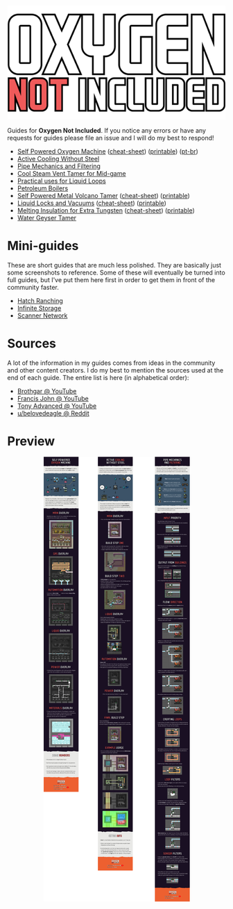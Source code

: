 <p align="center">
  <a href="https://www.klei.com/games/oxygen-not-included">
    <img src="./assets/oxygen-not-includedgamelogo.png">
  </a>
</p>

Guides for **Oxygen Not Included**. If you notice any errors or have any requests for guides please file an issue and I will do my best to respond!

- [Self Powered Oxygen Machine](./self-powered-oxygen-machine/self-powered-oxygen-machine.png) ([cheat-sheet](./self-powered-oxygen-machine/self-powered-oxygen-machine-cheat-sheet.png)) ([printable](./self-powered-oxygen-machine/self-powered-oxygen-machine-printable.png)) ([pt-br](./self-powered-oxygen-machine/self-powered-oxygen-machine-pt-br.png))
- [Active Cooling Without Steel](./active-cooling-without-steel/active-cooling-without-steel.png)
- [Pipe Mechanics and Filtering](./pipe-mechanics-and-filtering/pipe-mechanics-and-filtering.png)
- [Cool Steam Vent Tamer for Mid-game](./cool-steam-vent-tamer-for-mid-game/cool-steam-vent-tamer-for-mid-game.png)
- [Practical uses for Liquid Loops](./practical-uses-for-liquid-loops/practical-uses-for-liquid-loops.png)
- [Petroleum Boilers](./petroleum-boilers/petroleum-boilers.png)
- [Self Powered Metal Volcano Tamer](./self-powered-metal-volcano-tamer/self-powered-metal-volcano-tamer.png) ([cheat-sheet](./self-powered-metal-volcano-tamer/self-powered-metal-volcano-tamer-cheat-sheet.png)) ([printable](./self-powered-metal-volcano-tamer/self-powered-metal-volcano-tamer-printable.png))
- [Liquid Locks and Vacuums](./liquid-locks-and-vacuums/liquid-locks-and-vacuums.png) ([cheat-sheet](./liquid-locks-and-vacuums/liquid-locks-and-vacuums-cheat-sheet.png)) ([printable](./liquid-locks-and-vacuums/liquid-locks-and-vacuums-printable.png))
- [Melting Insulation for Extra Tungsten](./melting-insulation-for-extra-tungsten/melting-insulation-for-extra-tungsten.png) ([cheat-sheet](./melting-insulation-for-extra-tungsten/melting-insulation-for-extra-tungsten-cheat-sheet.png)) ([printable](./melting-insulation-for-extra-tungsten/melting-insulation-for-extra-tungsten-printable.png))
- [Water Geyser Tamer](./water-geyser-tamer/water-geyser-tamer.png)


# Mini-guides

These are short guides that are much less polished. They are basically just some screenshots to reference. Some of these will eventually be turned into full guides, but I've put them here first in order to get them in front of the community faster.

- [Hatch Ranching](./mini-guides/hatch-ranching.png)
- [Infinite Storage](./mini-guides/infinite-storage.png)
- [Scanner Network](./mini-guides/scanner-network.png)

# Sources

A lot of the information in my guides comes from ideas in the community and other content creators. I do my best to mention the sources used at the end of each guide. The entire list is here (in alphabetical order):

- [Brothgar @ YouTube](https://www.youtube.com/channel/UC1BZnq-fX0Ea4ka4d8cnc0w)
- [Francis John @ YouTube](https://www.youtube.com/channel/UCk6C1z_ErW4XssWUdDSfV7Q)
- [Tony Advanced @ YouTube](https://www.youtube.com/channel/UC3LfCJ2vQi-vSP6JXLG6l5w)
- [u/belovedeagle @ Reddit](https://redd.it/fuxen5)

# Preview

<p align="center">
  <img src="./assets/oni-guides-preview.png">
</p>
